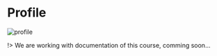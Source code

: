 # Profile

![profile](http://modulr.io/img/modules/profile.png)

!> We are working with documentation of this course, comming soon...

